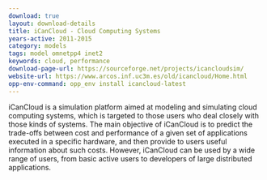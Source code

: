 ```yaml
---
download: true
layout: download-details
title: iCanCloud - Cloud Computing Systems
years-active: 2011-2015
category: models
tags: model omnetpp4 inet2
keywords: cloud, performance
download-page-url: https://sourceforge.net/projects/icancloudsim/
website-url: https://www.arcos.inf.uc3m.es/old/icancloud/Home.html
opp-env-command: opp_env install icancloud-latest
---
```


iCanCloud is a simulation platform aimed at modeling and simulating cloud computing
systems, which is targeted to those users who deal closely with those kinds of
systems. The main objective of iCanCloud is to predict the trade-offs between
cost and performance of a given set of applications executed in a specific
hardware, and then provide to users useful information about such costs.
However, iCanCloud can be used by a wide range of users, from basic active users
to developers of large distributed applications.
